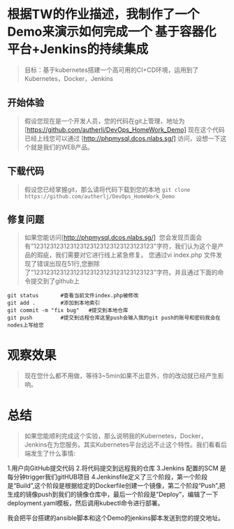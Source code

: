 # 根据TW的作业描述，我制作了一个Demo来演示如何完成一个 基于容器化平台+Jenkins的持续集成

> 目标：基于kubernetes搭建一个高可用的CI+CD环境，运用到了Kubernetes，Docker，Jenkins

## 开始体验

> 假设您现在是一个开发人员，您的代码在git上管理，地址为[https://github.com/autherlj/DevOps_HomeWork_Demo]
> 现在这个代码已经上线您可以通过 [http://phpmysql.dcos.nlabs.sg/] 访问，设想一下这个就是我们的WEB产品。

## 下载代码

> 假设您已经掌握git，那么请将代码下载到您的本地
`git clone https://github.com/autherlj/DevOps_HomeWork_Demo`

## 修复问题

> 如果您能访问[http://phpmysql.dcos.nlabs.sg/]  您会发现页面会有"123123123123123123123123123123123123"字符，我们认为这个是产品的瑕疵，我们需要对它进行线上紧急修复。
> 您通过vi index.php 文件发现了错误出现在51行,您删除了"123123123123123123123123123123123123"字符。并且通过下面的命令提交到了github上

```
git status       #查看当前文件index.php被修改
git add .        #添加到本地索引
git commit -m "fix bug"   #提交到本地仓库
git push         #提交到远程仓库这里push会输入我的git push的账号和密码我会在nodes上写给您
```
# 观察效果

>现在您什么都不用做，等待3~5min如果不出意外，你的改动就已经产生影响。


# 总结

> 如果您能顺利完成这个实验，那么说明我的Kubernetes，Docker，Jenkins在为您服务。其实Kubernetes平台远远不止这个特性。我们看看后端发生了什么事情:

1.用户向GitHub提交代码
2.将代码提交到远程我的仓库
3.Jenkins 配置的SCM 是每分钟trigger我们gitHUB项目
4.Jenkinsfile定义了三个阶段，第一个阶段是“Build”,这个阶段是根据给定的Dockerfile创建一个镜像，第二个阶段“Push”,把生成的镜像push到我们的镜像仓库中，最后一个阶段是”Deploy”，编辑了一下deployment.yaml模板，然后调用kubectl命令进行部署。


我会把平台搭建的ansible脚本和这个Demo的jenkins脚本发送到您的提交地址。



